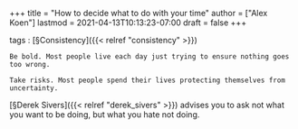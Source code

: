 +++
title = "How to decide what to do with your time"
author = ["Alex Koen"]
lastmod = 2021-04-13T10:13:23-07:00
draft = false
+++

tags
: [§Consistency]({{< relref "consistency" >}})

    Be bold. Most people live each day just trying to ensure nothing goes too wrong.

    Take risks. Most people spend their lives protecting themselves from uncertainty.


[§Derek Sivers]({{< relref "derek_sivers" >}}) <span class="underline">advises you to ask not what you want to be doing, but what you hate not doing.</span>
